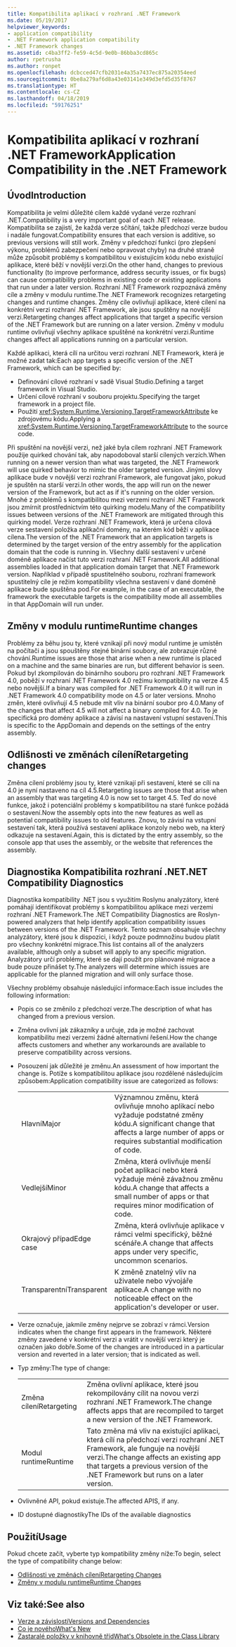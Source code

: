 ```yaml
---
title: Kompatibilita aplikací v rozhraní .NET Framework
ms.date: 05/19/2017
helpviewer_keywords:
- application compatibility
- .NET Framework application compatibility
- .NET Framework changes
ms.assetid: c4ba3ff2-fe59-4c5d-9e0b-86bba3cd865c
author: rpetrusha
ms.author: ronpet
ms.openlocfilehash: dcbcced47cfb2031e4a35a7437ec875a20354eed
ms.sourcegitcommit: 0be8a279af6d8a43e03141e349d3efd5d35f8767
ms.translationtype: HT
ms.contentlocale: cs-CZ
ms.lasthandoff: 04/18/2019
ms.locfileid: "59176251"
---
```

# <a name="application-compatibility-in-the-net-framework"></a><span data-ttu-id="88c8a-102">Kompatibilita aplikací v rozhraní .NET Framework</span><span class="sxs-lookup"><span data-stu-id="88c8a-102">Application Compatibility in the .NET Framework</span></span>

## <a name="introduction"></a><span data-ttu-id="88c8a-103">Úvod</span><span class="sxs-lookup"><span data-stu-id="88c8a-103">Introduction</span></span>
<span data-ttu-id="88c8a-104">Kompatibilita je velmi důležité cílem každé vydané verze rozhraní .NET.</span><span class="sxs-lookup"><span data-stu-id="88c8a-104">Compatibility is a very important goal of each .NET release.</span></span> <span data-ttu-id="88c8a-105">Kompatibilita se zajistí, že každá verze sčítání, takže předchozí verze budou i nadále fungovat.</span><span class="sxs-lookup"><span data-stu-id="88c8a-105">Compatibility ensures that each version is additive, so previous versions will still work.</span></span> <span data-ttu-id="88c8a-106">Změny v předchozí funkci (pro zlepšení výkonu, problémů zabezpečení nebo opravovat chyby) na druhé straně může způsobit problémy s kompatibilitou v existujícím kódu nebo existující aplikace, které běží v novější verzi.</span><span class="sxs-lookup"><span data-stu-id="88c8a-106">On the other hand, changes to previous functionality (to improve performance, address security issues, or fix bugs) can cause compatibility problems in existing code or existing applications that run under a later version.</span></span> <span data-ttu-id="88c8a-107">Rozhraní .NET Framework rozpoznává změny cíle a změny v modulu runtime.</span><span class="sxs-lookup"><span data-stu-id="88c8a-107">The .NET Framework recognizes retargeting changes and runtime changes.</span></span> <span data-ttu-id="88c8a-108">Změny cíle ovlivňují aplikace, které cílení na konkrétní verzi rozhraní .NET Framework, ale jsou spuštěny na novější verzi.</span><span class="sxs-lookup"><span data-stu-id="88c8a-108">Retargeting changes affect applications that target a specific version of the .NET Framework but are running on a later version.</span></span> <span data-ttu-id="88c8a-109">Změny v modulu runtime ovlivňují všechny aplikace spuštěné na konkrétní verzi.</span><span class="sxs-lookup"><span data-stu-id="88c8a-109">Runtime changes affect all applications running on a particular version.</span></span>

<span data-ttu-id="88c8a-110">Každé aplikaci, která cílí na určitou verzi rozhraní .NET Framework, která je možné zadat tak:</span><span class="sxs-lookup"><span data-stu-id="88c8a-110">Each app targets a specific version of the .NET Framework, which can be specified by:</span></span>

* <span data-ttu-id="88c8a-111">Definování cílové rozhraní v sadě Visual Studio.</span><span class="sxs-lookup"><span data-stu-id="88c8a-111">Defining a target framework in Visual Studio.</span></span>
* <span data-ttu-id="88c8a-112">Určení cílové rozhraní v souboru projektu.</span><span class="sxs-lookup"><span data-stu-id="88c8a-112">Specifying the target framework in a project file.</span></span>
* <span data-ttu-id="88c8a-113">Použití <xref:System.Runtime.Versioning.TargetFrameworkAttribute> ke zdrojovému kódu.</span><span class="sxs-lookup"><span data-stu-id="88c8a-113">Applying a <xref:System.Runtime.Versioning.TargetFrameworkAttribute> to the source code.</span></span>

<span data-ttu-id="88c8a-114">Při spuštění na novější verzi, než jaké byla cílem rozhraní .NET Framework použije quirked chování tak, aby napodoboval starší cílených verzích.</span><span class="sxs-lookup"><span data-stu-id="88c8a-114">When running on a newer version than what was targeted, the .NET Framework will use quirked behavior to mimic the older targeted version.</span></span> <span data-ttu-id="88c8a-115">Jinými slovy aplikace bude v novější verzi rozhraní Framework, ale fungovat jako, pokud je spuštěn na starší verzi.</span><span class="sxs-lookup"><span data-stu-id="88c8a-115">In other words, the app will run on the newer version of the Framework, but act as if it's running on the older version.</span></span> <span data-ttu-id="88c8a-116">Mnohé z problémů s kompatibilitou mezi verzemi rozhraní .NET Framework jsou zmírnit prostřednictvím této quirking modelu.</span><span class="sxs-lookup"><span data-stu-id="88c8a-116">Many of the compatibility issues between versions of the .NET Framework are mitigated through this quirking model.</span></span> <span data-ttu-id="88c8a-117">Verze rozhraní .NET Framework, která je určena cílová verze sestavení položka aplikační domény, na kterém kód běží v aplikace cílena.</span><span class="sxs-lookup"><span data-stu-id="88c8a-117">The version of the .NET Framework that an application targets is determined by the target version of the entry assembly for the application domain that the code is running in.</span></span> <span data-ttu-id="88c8a-118">Všechny další sestavení v určené doméně aplikace načíst tuto verzi rozhraní .NET Framework.</span><span class="sxs-lookup"><span data-stu-id="88c8a-118">All additional assemblies loaded in that application domain target that .NET Framework version.</span></span> <span data-ttu-id="88c8a-119">Například v případě spustitelného souboru, rozhraní framework spustitelný cíle je režim kompatibility všechna sestavení v dané doméně aplikace bude spuštěna pod.</span><span class="sxs-lookup"><span data-stu-id="88c8a-119">For example, in the case of an executable, the framework the executable targets is the compatibility mode all assemblies in that AppDomain will run under.</span></span>

## <a name="runtime-changes"></a><span data-ttu-id="88c8a-120">Změny v modulu runtime</span><span class="sxs-lookup"><span data-stu-id="88c8a-120">Runtime changes</span></span>

<span data-ttu-id="88c8a-121">Problémy za běhu jsou ty, které vznikají při nový modul runtime je umístěn na počítači a jsou spouštěny stejné binární soubory, ale zobrazuje různé chování.</span><span class="sxs-lookup"><span data-stu-id="88c8a-121">Runtime issues are those that arise when a new runtime is placed on a machine and the same binaries are run, but different behavior is seen.</span></span> <span data-ttu-id="88c8a-122">Pokud byl zkompilován do binárního souboru pro rozhraní .NET Framework 4.0, poběží v rozhraní .NET Framework 4.0 režimu kompatibility na verze 4.5 nebo novější.</span><span class="sxs-lookup"><span data-stu-id="88c8a-122">If a binary was compiled for .NET Framework 4.0 it will run in .NET Framework 4.0 compatibility mode on 4.5 or later versions.</span></span> <span data-ttu-id="88c8a-123">Mnoho změn, které ovlivňují 4.5 nebude mít vliv na binární soubor pro 4.0.</span><span class="sxs-lookup"><span data-stu-id="88c8a-123">Many of the changes that affect 4.5 will not affect a binary compiled for 4.0.</span></span> <span data-ttu-id="88c8a-124">To je specifická pro domény aplikace a závisí na nastavení vstupní sestavení.</span><span class="sxs-lookup"><span data-stu-id="88c8a-124">This is specific to the AppDomain and depends on the settings of the entry assembly.</span></span>

## <a name="retargeting-changes"></a><span data-ttu-id="88c8a-125">Odlišnosti ve změnách cílení</span><span class="sxs-lookup"><span data-stu-id="88c8a-125">Retargeting changes</span></span>

<span data-ttu-id="88c8a-126">Změna cílení problémy jsou ty, které vznikají při sestavení, které se cílí na 4.0 je nyní nastaveno na cíl 4.5.</span><span class="sxs-lookup"><span data-stu-id="88c8a-126">Retargeting issues are those that arise when an assembly that was targeting 4.0 is now set to target 4.5.</span></span> <span data-ttu-id="88c8a-127">Teď do nové funkce, jakož i potenciální problémy s kompatibilitou na staré funkce požádá o sestavení.</span><span class="sxs-lookup"><span data-stu-id="88c8a-127">Now the assembly opts into the new features as well as potential compatibility issues to old features.</span></span> <span data-ttu-id="88c8a-128">Znovu, to závisí na vstupní sestavení tak, která používá sestavení aplikace konzoly nebo web, na který odkazuje na sestavení.</span><span class="sxs-lookup"><span data-stu-id="88c8a-128">Again, this is dictated by the entry assembly, so the console app that uses the assembly, or the website that references the assembly.</span></span>

## <a name="net-compatibility-diagnostics"></a><span data-ttu-id="88c8a-129">Diagnostika Kompatibilita rozhraní .NET</span><span class="sxs-lookup"><span data-stu-id="88c8a-129">.NET Compatibility Diagnostics</span></span>

<span data-ttu-id="88c8a-130">Diagnostika kompatibility .NET jsou s využitím Roslynu analyzátory, které pomáhají identifikovat problémy s kompatibilitou aplikace mezi verzemi rozhraní .NET Framework.</span><span class="sxs-lookup"><span data-stu-id="88c8a-130">The .NET Compatibility Diagnostics are Roslyn-powered analyzers that help identify application compatibility issues between versions of the .NET Framework.</span></span> <span data-ttu-id="88c8a-131">Tento seznam obsahuje všechny analyzátory, které jsou k dispozici, i když pouze podmnožinu budou platit pro všechny konkrétní migrace.</span><span class="sxs-lookup"><span data-stu-id="88c8a-131">This list contains all of the analyzers available, although only a subset will apply to any specific migration.</span></span> <span data-ttu-id="88c8a-132">Analyzátory určí problémy, které se dají použít pro plánované migrace a bude pouze přinášet ty.</span><span class="sxs-lookup"><span data-stu-id="88c8a-132">The analyzers will determine which issues are applicable for the planned migration and will only surface those.</span></span>

<span data-ttu-id="88c8a-133">Všechny problémy obsahuje následující informace:</span><span class="sxs-lookup"><span data-stu-id="88c8a-133">Each issue includes the following information:</span></span>

-   <span data-ttu-id="88c8a-134">Popis co se změnilo z předchozí verze.</span><span class="sxs-lookup"><span data-stu-id="88c8a-134">The description of what has changed from a previous version.</span></span>

-   <span data-ttu-id="88c8a-135">Změna ovlivní jak zákazníky a určuje, zda je možné zachovat kompatibilitu mezi verzemi žádné alternativní řešení.</span><span class="sxs-lookup"><span data-stu-id="88c8a-135">How the change affects customers and whether any workarounds are available to preserve compatibility across versions.</span></span>

-   <span data-ttu-id="88c8a-136">Posouzení jak důležité je změnu.</span><span class="sxs-lookup"><span data-stu-id="88c8a-136">An assessment of how important the change is.</span></span> <span data-ttu-id="88c8a-137">Potíže s kompatibilitou aplikace jsou rozdělené následujícím způsobem:</span><span class="sxs-lookup"><span data-stu-id="88c8a-137">Application compatibility issue are categorized as follows:</span></span>

    |   |   |
    |---|---|
    |<span data-ttu-id="88c8a-138">Hlavní</span><span class="sxs-lookup"><span data-stu-id="88c8a-138">Major</span></span>|<span data-ttu-id="88c8a-139">Významnou změnu, která ovlivňuje mnoho aplikací nebo vyžaduje podstatné změny kódu.</span><span class="sxs-lookup"><span data-stu-id="88c8a-139">A significant change that affects a large number of apps or requires substantial modification of code.</span></span>|
    |<span data-ttu-id="88c8a-140">Vedlejší</span><span class="sxs-lookup"><span data-stu-id="88c8a-140">Minor</span></span>|<span data-ttu-id="88c8a-141">Změna, která ovlivňuje menší počet aplikací nebo která vyžaduje méně závažnou změnu kódu.</span><span class="sxs-lookup"><span data-stu-id="88c8a-141">A change that affects a small number of apps or that requires minor modification of code.</span></span>|
    |<span data-ttu-id="88c8a-142">Okrajový případ</span><span class="sxs-lookup"><span data-stu-id="88c8a-142">Edge case</span></span>|<span data-ttu-id="88c8a-143">Změna, která ovlivňuje aplikace v rámci velmi specifický, běžné scénáře.</span><span class="sxs-lookup"><span data-stu-id="88c8a-143">A change that affects apps under very specific, uncommon scenarios.</span></span>|
    |<span data-ttu-id="88c8a-144">Transparentní</span><span class="sxs-lookup"><span data-stu-id="88c8a-144">Transparent</span></span>|<span data-ttu-id="88c8a-145">K změně znatelný vliv na uživatele nebo vývojáře aplikace.</span><span class="sxs-lookup"><span data-stu-id="88c8a-145">A change with no noticeable effect on the application's developer or user.</span></span>|

-   <span data-ttu-id="88c8a-146">Verze označuje, jakmile změny nejprve se zobrazí v rámci.</span><span class="sxs-lookup"><span data-stu-id="88c8a-146">Version indicates when the change first appears in the framework.</span></span> <span data-ttu-id="88c8a-147">Některé změny zavedené v konkrétní verzi a vrátit v novější verzi který je označen jako dobře.</span><span class="sxs-lookup"><span data-stu-id="88c8a-147">Some of the changes are introduced in a particular version and reverted in a later version; that is indicated as well.</span></span>

-   <span data-ttu-id="88c8a-148">Typ změny:</span><span class="sxs-lookup"><span data-stu-id="88c8a-148">The type of change:</span></span>

    |   |   |
    |---|---|
    |<span data-ttu-id="88c8a-149">Změna cílení</span><span class="sxs-lookup"><span data-stu-id="88c8a-149">Retargeting</span></span>|<span data-ttu-id="88c8a-150">Změna ovlivní aplikace, které jsou rekompilovány cílit na novou verzi rozhraní .NET Framework.</span><span class="sxs-lookup"><span data-stu-id="88c8a-150">The change affects apps that are recompiled to target a new version of the .NET Framework.</span></span>|
    |<span data-ttu-id="88c8a-151">Modul runtime</span><span class="sxs-lookup"><span data-stu-id="88c8a-151">Runtime</span></span>|<span data-ttu-id="88c8a-152">Tato změna má vliv na existující aplikaci, která cílí na předchozí verzi rozhraní .NET Framework, ale funguje na novější verzi.</span><span class="sxs-lookup"><span data-stu-id="88c8a-152">The change affects an existing app that targets a previous version of the .NET Framework but runs on a later version.</span></span>|

-   <span data-ttu-id="88c8a-153">Ovlivněné API, pokud existuje.</span><span class="sxs-lookup"><span data-stu-id="88c8a-153">The affected APIS, if any.</span></span>

-   <span data-ttu-id="88c8a-154">ID dostupné diagnostiky</span><span class="sxs-lookup"><span data-stu-id="88c8a-154">The IDs of the available diagnostics</span></span>

## <a name="usage"></a><span data-ttu-id="88c8a-155">Použití</span><span class="sxs-lookup"><span data-stu-id="88c8a-155">Usage</span></span>
<span data-ttu-id="88c8a-156">Pokud chcete začít, vyberte typ kompatibility změny níže:</span><span class="sxs-lookup"><span data-stu-id="88c8a-156">To begin, select the type of compatibility change below:</span></span>

* [<span data-ttu-id="88c8a-157">Odlišnosti ve změnách cílení</span><span class="sxs-lookup"><span data-stu-id="88c8a-157">Retargeting Changes</span></span>](./retargeting/index.md)
* [<span data-ttu-id="88c8a-158">Změny v modulu runtime</span><span class="sxs-lookup"><span data-stu-id="88c8a-158">Runtime Changes</span></span>](./runtime/index.md)

## <a name="see-also"></a><span data-ttu-id="88c8a-159">Viz také:</span><span class="sxs-lookup"><span data-stu-id="88c8a-159">See also</span></span>

- [<span data-ttu-id="88c8a-160">Verze a závislosti</span><span class="sxs-lookup"><span data-stu-id="88c8a-160">Versions and Dependencies</span></span>](../../../docs/framework/migration-guide/versions-and-dependencies.md)
- [<span data-ttu-id="88c8a-161">Co je nového</span><span class="sxs-lookup"><span data-stu-id="88c8a-161">What's New</span></span>](../../../docs/framework/whats-new/index.md)
- [<span data-ttu-id="88c8a-162">Zastaralé položky v knihovně tříd</span><span class="sxs-lookup"><span data-stu-id="88c8a-162">What's Obsolete in the Class Library</span></span>](../../../docs/framework/whats-new/whats-obsolete.md)
